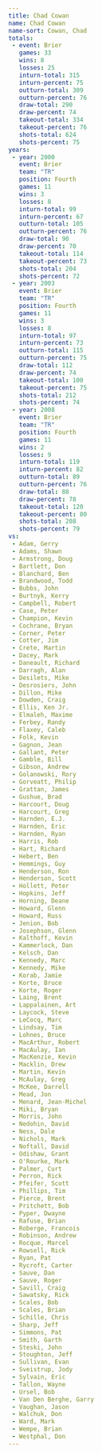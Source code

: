 ```yaml
---
title: Chad Cowan
name: Chad Cowan
name-sort: Cowan, Chad
totals:
 - event: Brier
   games: 33
   wins: 8
   losses: 25
   inturn-total: 315
   inturn-percent: 75
   outturn-total: 309
   outturn-percent: 76
   draw-total: 290
   draw-percent: 74
   takeout-total: 334
   takeout-percent: 76
   shots-total: 624
   shots-percent: 75
years:
 - year: 2000
   event: Brier
   team: "TR"
   position: Fourth
   games: 11
   wins: 3
   losses: 8
   inturn-total: 99
   inturn-percent: 67
   outturn-total: 105
   outturn-percent: 76
   draw-total: 90
   draw-percent: 70
   takeout-total: 114
   takeout-percent: 73
   shots-total: 204
   shots-percent: 72
 - year: 2003
   event: Brier
   team: "TR"
   position: Fourth
   games: 11
   wins: 3
   losses: 8
   inturn-total: 97
   inturn-percent: 73
   outturn-total: 115
   outturn-percent: 75
   draw-total: 112
   draw-percent: 74
   takeout-total: 100
   takeout-percent: 75
   shots-total: 212
   shots-percent: 74
 - year: 2008
   event: Brier
   team: "TR"
   position: Fourth
   games: 11
   wins: 2
   losses: 9
   inturn-total: 119
   inturn-percent: 82
   outturn-total: 89
   outturn-percent: 76
   draw-total: 88
   draw-percent: 78
   takeout-total: 120
   takeout-percent: 80
   shots-total: 208
   shots-percent: 79
vs:
 - Adam, Gerry
 - Adams, Shawn
 - Armstrong, Doug
 - Bartlett, Don
 - Blanchard, Ben
 - Brandwood, Todd
 - Bubbs, John
 - Burtnyk, Kerry
 - Campbell, Robert
 - Case, Peter
 - Champion, Kevin
 - Cochrane, Bryan
 - Corner, Peter
 - Cotter, Jim
 - Crete, Martin
 - Dacey, Mark
 - Daneault, Richard
 - Darragh, Alan
 - Desilets, Mike
 - Desrosiers, John
 - Dillon, Mike
 - Dowden, Craig
 - Ellis, Ken Jr.
 - Elmaleh, Maxime
 - Ferbey, Randy
 - Flaxey, Caleb
 - Folk, Kevin
 - Gagnon, Jean
 - Gallant, Peter
 - Gamble, Bill
 - Gibson, Andrew
 - Golanowski, Rory
 - Gorveatt, Philip
 - Grattan, James
 - Gushue, Brad
 - Harcourt, Doug
 - Harcourt, Greg
 - Harnden, E.J.
 - Harnden, Eric
 - Harnden, Ryan
 - Harris, Rob
 - Hart, Richard
 - Hebert, Ben
 - Hemmings, Guy
 - Henderson, Ron
 - Henderson, Scott
 - Hollett, Peter
 - Hopkins, Jeff
 - Horning, Deane
 - Howard, Glenn
 - Howard, Russ
 - Jenion, Bob
 - Josephson, Glenn
 - Kalthoff, Kevin
 - Kammerlock, Dan
 - Kelsch, Dan
 - Kennedy, Marc
 - Kennedy, Mike
 - Korab, Jamie
 - Korte, Bruce
 - Korte, Roger
 - Laing, Brent
 - Lappalainen, Art
 - Laycock, Steve
 - LeCocq, Marc
 - Lindsay, Tim
 - Lohnes, Bruce
 - MacArthur, Robert
 - MacAulay, Ian
 - MacKenzie, Kevin
 - Macklin, Drew
 - Martin, Kevin
 - McAulay, Greg
 - McKee, Darrell
 - Mead, Jon
 - Menard, Jean-Michel
 - Miki, Bryan
 - Morris, John
 - Nedohin, David
 - Ness, Dale
 - Nichols, Mark
 - Noftall, David
 - Odishaw, Grant
 - O'Rourke, Mark
 - Palmer, Curt
 - Perron, Rick
 - Pfeifer, Scott
 - Phillips, Tim
 - Pierce, Brent
 - Pritchett, Bob
 - Pyper, Dwayne
 - Rafuse, Brian
 - Roberge, Francois
 - Robinson, Andrew
 - Rocque, Marcel
 - Rowsell, Rick
 - Ryan, Pat
 - Rycroft, Carter
 - Sauve, Dan
 - Sauve, Roger
 - Savill, Craig
 - Sawatsky, Rick
 - Scales, Bob
 - Scales, Brian
 - Schille, Chris
 - Sharp, Jeff
 - Simmons, Pat
 - Smith, Garth
 - Steski, John
 - Stoughton, Jeff
 - Sullivan, Evan
 - Sveistrup, Jody
 - Sylvain, Eric
 - Tallon, Wayne
 - Ursel, Bob
 - Van Den Berghe, Garry
 - Vaughan, Jason
 - Walchuk, Don
 - Ward, Mark
 - Wempe, Brian
 - Westphal, Don
---
```


